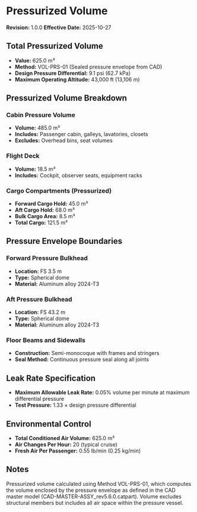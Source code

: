 # Pressurized Volume
**Revision:** 1.0.0
**Effective Date:** 2025-10-27

## Total Pressurized Volume
- **Value:** 625.0 m³
- **Method:** VOL-PRS-01 (Sealed pressure envelope from CAD)
- **Design Pressure Differential:** 9.1 psi (62.7 kPa)
- **Maximum Operating Altitude:** 43,000 ft (13,106 m)

## Pressurized Volume Breakdown

### Cabin Pressure Volume
- **Volume:** 485.0 m³
- **Includes:** Passenger cabin, galleys, lavatories, closets
- **Excludes:** Overhead bins, seat volumes

### Flight Deck
- **Volume:** 18.5 m³
- **Includes:** Cockpit, observer seats, equipment racks

### Cargo Compartments (Pressurized)
- **Forward Cargo Hold:** 45.0 m³
- **Aft Cargo Hold:** 68.0 m³
- **Bulk Cargo Area:** 8.5 m³
- **Total Cargo:** 121.5 m³

## Pressure Envelope Boundaries

### Forward Pressure Bulkhead
- **Location:** FS 3.5 m
- **Type:** Spherical dome
- **Material:** Aluminum alloy 2024-T3

### Aft Pressure Bulkhead
- **Location:** FS 43.2 m
- **Type:** Spherical dome
- **Material:** Aluminum alloy 2024-T3

### Floor Beams and Sidewalls
- **Construction:** Semi-monocoque with frames and stringers
- **Seal Method:** Continuous pressure seal along all joints

## Leak Rate Specification
- **Maximum Allowable Leak Rate:** 0.05% volume per minute at maximum differential pressure
- **Test Pressure:** 1.33 × design pressure differential

## Environmental Control
- **Total Conditioned Air Volume:** 625.0 m³
- **Air Changes Per Hour:** 20 (typical cruise)
- **Fresh Air Per Passenger:** 0.55 lb/min (0.25 kg/min)

## Notes
Pressurized volume calculated using Method VOL-PRS-01, which computes the volume enclosed by the pressure envelope as defined in the CAD master model (CAD-MASTER-ASSY_rev5.6.0.catpart). Volume excludes structural members but includes all air space within the pressure vessel.
